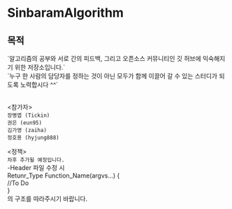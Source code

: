 ﻿# SinbaramAlgorithm 

<h2>목적</h2>
`알고리즘의 공부와 서로 간의 피드백, 그리고 오픈소스 커뮤니티인 깃 허브에 익숙해지기 위한 저장소입니다.`<br>
`누구 한 사람의 담당자를 정하는 것이 아닌 모두가 함께 이끌어 갈 수 있는 스터디가 되도록 노력합시다 ^^`<br>
<br>

<참가자><br>
`장병엽 (Tickin)`<br>
`권은 (eun95)`<br>
`김가영 (zaiha)`<br>
`정호용 (hyjung888)`<br>

<정책><br>
`차후 추가될 예정입니다.`<br>
-Header 파일 수정 시 <br>
  Retunr_Type Function_Name(argvs...) { <br>
    //To Do <br>
  } <br>
  의 구조를 따라주시기 바랍니다.
